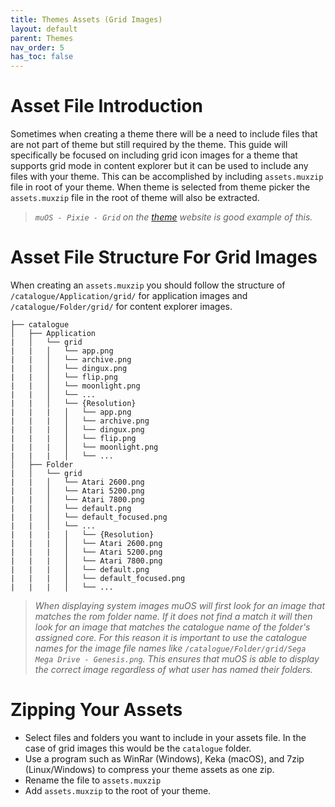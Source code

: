 ```yaml
---
title: Themes Assets (Grid Images)
layout: default
parent: Themes
nav_order: 5
has_toc: false
---
```


# Asset File Introduction
Sometimes when creating a theme there will be a need to include files that are not part of theme but still required by the theme.  This guide will specifically be focused on including grid icon images for a theme that supports grid mode in content explorer but it can be used to include any files with your theme.  This can be accomplished by including `assets.muxzip` file in root of your theme.  When theme is selected from theme picker the `assets.muxzip` file in the root of theme will also be extracted.  

> *`muOS - Pixie - Grid` on the [theme](https://theme.muos.dev/) website is good example of this.*

# Asset File Structure For Grid Images
When creating an `assets.muxzip` you should follow the structure of `/catalogue/Application/grid/` for application images and `/catalogue/Folder/grid/` for content explorer images.

```
├── catalogue
│   ├── Application
|   │   └── grid
|   |   │   └── app.png
|   |   │   └── archive.png
|   |   │   └── dingux.png
|   |   │   └── flip.png
|   |   │   └── moonlight.png
|   |   │   └── ...
|   |   │   └── {Resolution}
|   |   |   │   └── app.png
|   |   |   │   └── archive.png
|   |   |   │   └── dingux.png
|   |   |   │   └── flip.png
|   |   |   │   └── moonlight.png
|   |   |   │   └── ...
│   ├── Folder
|   │   └── grid
|   |   │   └── Atari 2600.png
|   |   │   └── Atari 5200.png
|   |   │   └── Atari 7800.png
|   |   │   └── default.png
|   |   │   └── default_focused.png
|   |   │   └── ...
|   |   |   │   └── {Resolution}
|   |   |   │   └── Atari 2600.png
|   |   |   │   └── Atari 5200.png
|   |   |   │   └── Atari 7800.png
|   |   |   │   └── default.png
|   |   |   │   └── default_focused.png
|   |   |   │   └── ...
```

> *When displaying system images muOS will first look for an image that matches the rom folder name.  If it does not find a match it will then look for an image that matches the catalogue name of the folder's assigned core.  For this reason it is important to use the catalogue names for the image file names like `/catalogue/Folder/grid/Sega Mega Drive - Genesis.png`.  This ensures that muOS is able to display the correct image regardless of what user has named their folders.*

# Zipping Your Assets
- Select files and folders you want to include in your assets file.  In the case of grid images this would be the `catalogue` folder.
- Use a program such as WinRar (Windows), Keka (macOS), and 7zip (Linux/Windows) to compress your theme assets as one zip.
- Rename the file to `assets.muxzip`
- Add `assets.muxzip` to the root of your theme.
